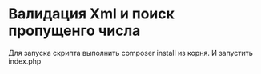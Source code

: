 # Валидация Xml и поиск пропущенго числа
Для запуска скрипта выполнить composer install из корня. И запустить index.php